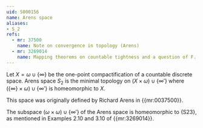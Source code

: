 ```yaml
---
uid: S000156
name: Arens space
aliases:
- S_2
refs:
  - mr: 37500
    name: Note on convergence in topology (Arens)
  - mr: 3269014
    name: Mapping theorems on countable tightness and a question of F. Siwiec (Lin & Zhang)
---
```


Let $X=\omega\cup\{\infty\}$ be the one-point compactification of a
countable discrete space. Arens space $S_2$ is the minimal topology
on $(X\times\omega)\cup\{\infty'\}$ where
$(\{\infty\}\times\omega)\cup\{\infty'\}$ is homeomorphic to $X$.

This space was originally defined by Richard Arens in {{mr:0037500}}.

The subspace $(\omega\times\omega)\cup\{\infty'\}$ of the Arens space is homeomorphic to {S23}, as mentioned in Examples 2.10 and 3.10 of {{mr:3269014}}.
